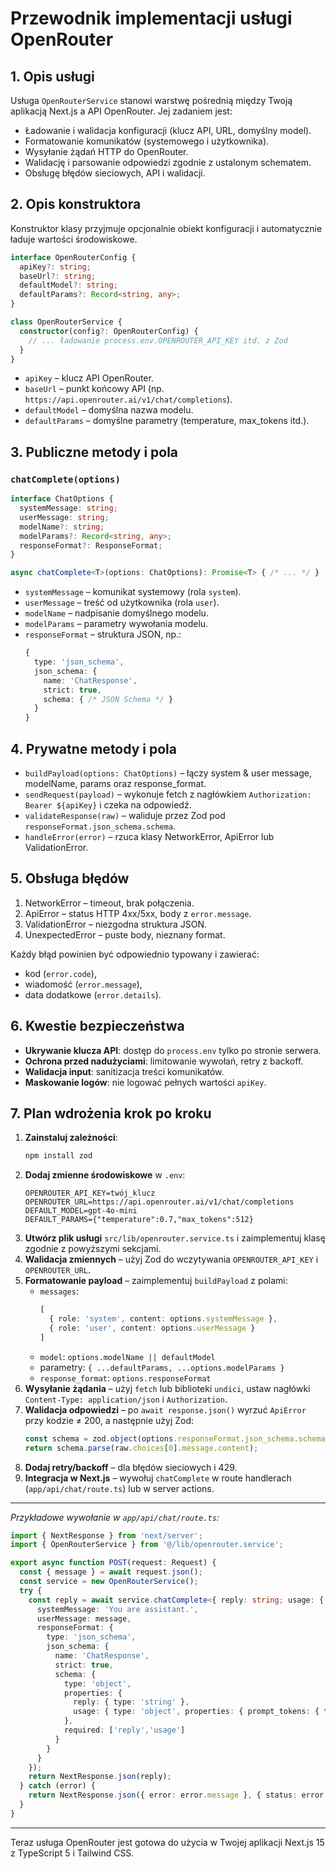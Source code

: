 # Przewodnik implementacji usługi OpenRouter

## 1. Opis usługi

Usługa `OpenRouterService` stanowi warstwę pośrednią między Twoją aplikacją Next.js a API OpenRouter. Jej zadaniem jest:

- Ładowanie i walidacja konfiguracji (klucz API, URL, domyślny model).
- Formatowanie komunikatów (systemowego i użytkownika).
- Wysyłanie żądań HTTP do OpenRouter.
- Walidację i parsowanie odpowiedzi zgodnie z ustalonym schematem.
- Obsługę błędów sieciowych, API i walidacji.

## 2. Opis konstruktora

Konstruktor klasy przyjmuje opcjonalnie obiekt konfiguracji i automatycznie ładuje wartości środowiskowe.

```ts
interface OpenRouterConfig {
  apiKey?: string;
  baseUrl?: string;
  defaultModel?: string;
  defaultParams?: Record<string, any>;
}

class OpenRouterService {
  constructor(config?: OpenRouterConfig) {
    // ... ładowanie process.env.OPENROUTER_API_KEY itd. z Zod
  }
}
```

- `apiKey` – klucz API OpenRouter.
- `baseUrl` – punkt końcowy API (np. `https://api.openrouter.ai/v1/chat/completions`).
- `defaultModel` – domyślna nazwa modelu.
- `defaultParams` – domyślne parametry (temperature, max_tokens itd.).

## 3. Publiczne metody i pola

### `chatComplete(options)`

```ts
interface ChatOptions {
  systemMessage: string;
  userMessage: string;
  modelName?: string;
  modelParams?: Record<string, any>;
  responseFormat?: ResponseFormat;
}

async chatComplete<T>(options: ChatOptions): Promise<T> { /* ... */ }
```

- `systemMessage` – komunikat systemowy (rola `system`).
- `userMessage` – treść od użytkownika (rola `user`).
- `modelName` – nadpisanie domyślnego modelu.
- `modelParams` – parametry wywołania modelu.
- `responseFormat` – struktura JSON, np.:
  ```ts
  {
    type: 'json_schema',
    json_schema: {
      name: 'ChatResponse',
      strict: true,
      schema: { /* JSON Schema */ }
    }
  }
  ```

## 4. Prywatne metody i pola

- `buildPayload(options: ChatOptions)` – łączy system & user message, modelName, params oraz response_format.
- `sendRequest(payload)` – wykonuje fetch z nagłówkiem `Authorization: Bearer ${apiKey}` i czeka na odpowiedź.
- `validateResponse(raw)` – waliduje przez Zod pod `responseFormat.json_schema.schema`.
- `handleError(error)` – rzuca klasy NetworkError, ApiError lub ValidationError.

## 5. Obsługa błędów

1. NetworkError – timeout, brak połączenia.
2. ApiError – status HTTP 4xx/5xx, body z `error.message`.
3. ValidationError – niezgodna struktura JSON.
4. UnexpectedError – puste body, nieznany format.

Każdy błąd powinien być odpowiednio typowany i zawierać:

- kod (`error.code`),
- wiadomość (`error.message`),
- data dodatkowe (`error.details`).

## 6. Kwestie bezpieczeństwa

- **Ukrywanie klucza API**: dostęp do `process.env` tylko po stronie serwera.
- **Ochrona przed nadużyciami**: limitowanie wywołań, retry z backoff.
- **Walidacja input**: sanitizacja treści komunikatów.
- **Maskowanie logów**: nie logować pełnych wartości `apiKey`.

## 7. Plan wdrożenia krok po kroku

1. **Zainstaluj zależności**:
   ```bash
   npm install zod
   ```
2. **Dodaj zmienne środowiskowe** w `.env`:
   ```env
   OPENROUTER_API_KEY=twój_klucz
   OPENROUTER_URL=https://api.openrouter.ai/v1/chat/completions
   DEFAULT_MODEL=gpt-4o-mini
   DEFAULT_PARAMS={"temperature":0.7,"max_tokens":512}
   ```
3. **Utwórz plik usługi** `src/lib/openrouter.service.ts` i zaimplementuj klasę zgodnie z powyższymi sekcjami.
4. **Walidacja zmiennych** – użyj Zod do wczytywania `OPENROUTER_API_KEY` i `OPENROUTER_URL`.
5. **Formatowanie payload** – zaimplementuj `buildPayload` z polami:
   - `messages`:
     ```ts
     [
       { role: 'system', content: options.systemMessage },
       { role: 'user', content: options.userMessage }
     ]
     ```
   - `model`: `options.modelName || defaultModel`
   - parametry: `{ ...defaultParams, ...options.modelParams }`
   - `response_format`: `options.responseFormat`
6. **Wysyłanie żądania** – użyj `fetch` lub biblioteki `undici`, ustaw nagłówki `Content-Type: application/json` i `Authorization`.
7. **Walidacja odpowiedzi** – po `await response.json()` wyrzuć `ApiError` przy kodzie ≠ 200, a następnie użyj Zod:
   ```ts
   const schema = zod.object(options.responseFormat.json_schema.schema);
   return schema.parse(raw.choices[0].message.content);
   ```
8. **Dodaj retry/backoff** – dla błędów sieciowych i 429.
9. **Integracja w Next.js** – wywołuj `chatComplete` w route handlerach (`app/api/chat/route.ts`) lub w server actions.

---

_Przykładowe wywołanie w `app/api/chat/route.ts`:_

```ts
import { NextResponse } from 'next/server';
import { OpenRouterService } from '@/lib/openrouter.service';

export async function POST(request: Request) {
  const { message } = await request.json();
  const service = new OpenRouterService();
  try {
    const reply = await service.chatComplete<{ reply: string; usage: { prompt_tokens: number; completion_tokens: number }}>( {
      systemMessage: 'You are assistant.',
      userMessage: message,
      responseFormat: {
        type: 'json_schema',
        json_schema: {
          name: 'ChatResponse',
          strict: true,
          schema: {
            type: 'object',
            properties: {
              reply: { type: 'string' },
              usage: { type: 'object', properties: { prompt_tokens: { type: 'number' }, completion_tokens: { type: 'number' } }, required: ['prompt_tokens','completion_tokens'] }
            },
            required: ['reply','usage']
          }
        }
      }
    });
    return NextResponse.json(reply);
  } catch (error) {
    return NextResponse.json({ error: error.message }, { status: error.code || 500 });
  }
}
```

---

Teraz usługa OpenRouter jest gotowa do użycia w Twojej aplikacji Next.js 15 z TypeScript 5 i Tailwind CSS.
